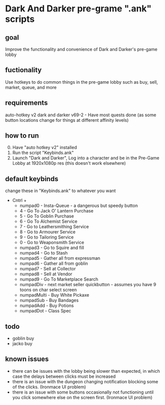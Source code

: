 # Dark And Darker pre-grame ".ank" scripts

## goal

  Improve the functionality and convenience of Dark and Darker's pre-game lobby

## fuctionality

  Use hotkeys to do common things in the pre-game lobby such as buy, sell, market, queue, and more

## requirements

  auto-hotkey v2
  dark and darker v69-2
    - Have most quests done (as some button locations change for things at different affinity levels)

## how to run

  0. Have "auto hotkey v2" installed
  1. Run the script "Keybinds.ank"
  2. Launch "Dark and Darker", Log into a character and be in the Pre-Game Lobby at 1920x1080p res (this doesn't work elsewhere)

## default keybinds

  change these in "Keybinds.ank" to whatever you want
  
  - Cntrl +
    - numpad0 - Insta-Queue - a dangerous but speedy button
    - 4 - Go To Jack O' Lantern Purchase
    - 5 - Go To Goblin Purchase
    - 6 - Go To Alchemist Service
    - 7 - Go to Leathersmithing Service
    - 8 - Go to Armourer Service
    - 9 - Go to Tailoring Service
    - 0 - Go to Weaponsmith Service
    - numpad3 - Go to Squire and fill
    - numpad4 - Go to Stash
    - numpad5 - Gather all from expressman
    - numpad6 - Gather all from goblin
    - numpad7 - Sell at Collector
    - numpad8 - Sell at Vendor
    - numpad9 - Go To Marketplace Search
    - numpadDiv - next market seller quickbutton - assumes you have 9 toons on char select screen
    - numpadMulti - Buy White Pickaxe
    - numpadSub - Buy Bandages
    - numpadAdd - Buy Potions
    - numpadDot - Class Spec

## todo

  - goblin buy
  - jacko buy

## known issues

  - there can be issues with the lobby being slower than expected, in which case the delays between clicks must be increased
  - there is an issue with the dungeon changing notification blocking some of the clicks. (Ironmace UI problem)
  - there is an issue with some buttons occasionally not functioning until you click somewhere else on the screen first. (Ironmace UI problem)